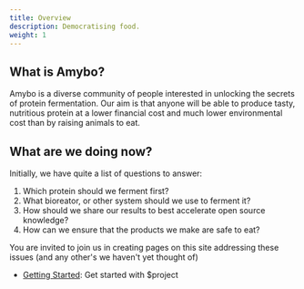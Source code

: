 ```yaml
---
title: Overview
description: Democratising food.
weight: 1
---
```


## What is Amybo?

Amybo is a diverse community of people interested in unlocking the secrets of protein fermentation.  Our aim is that anyone will be able to produce tasty, nutritious protein at a lower financial cost and much lower environmental cost than by raising animals to eat.

## What are we doing now?

Initially, we have quite a list of questions to answer:

1. Which protein should we ferment first?
2. What bioreator, or other system should we use to ferment it?
3. How should we share our results to best accelerate open source knowledge?
4. How can we ensure that the products we make are safe to eat?

You are invited to join us in creating pages on this site addressing these issues (and any other's we haven't yet thought of)

* [Getting Started](/docs/getting-started/): Get started with $project
